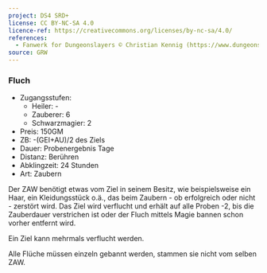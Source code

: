 ```yaml
---
project: DS4 SRD+
license: CC BY-NC-SA 4.0
licence-ref: https://creativecommons.org/licenses/by-nc-sa/4.0/
references: 
  - Fanwerk for Dungeonslayers © Christian Kennig (https://www.dungeonslayers.net/)
source: GRW
---
```


### Fluch

- Zugangsstufen:
  - Heiler: -
  - Zauberer: 6
  - Schwarzmagier: 2
- Preis: 150GM
- ZB: -(GEI+AU)/2 des Ziels
- Dauer: Probenergebnis Tage
- Distanz: Berühren
- Abklingzeit: 24 Stunden
- Art: Zaubern

Der ZAW benötigt etwas vom Ziel in seinem Besitz, wie beispielsweise ein Haar, ein Kleidungsstück o.ä., das beim Zaubern - ob erfolgreich oder nicht - zerstört wird. Das Ziel wird verflucht und erhält auf alle Proben -2, bis die Zauberdauer verstrichen ist oder der Fluch mittels Magie bannen schon vorher entfernt wird.

Ein Ziel kann mehrmals verflucht werden.

Alle Flüche müssen einzeln gebannt werden, stammen sie nicht vom selben ZAW.

